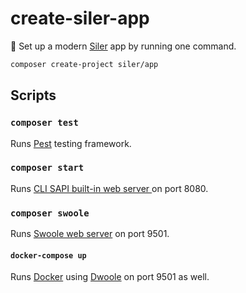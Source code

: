 # create-siler-app
🧱 Set up a modern [Siler](https://github.com/leocavalcante/siler) app by running one command.

```bash
composer create-project siler/app
```

## Scripts

### `composer test`
Runs [Pest](https://pestphp.com/) testing framework.

### `composer start`
Runs [CLI SAPI built-in web server ](https://www.php.net/manual/en/features.commandline.webserver.php) on port 8080.

### `composer swoole`
Runs [Swoole web server](https://www.swoole.co.uk/) on port 9501.

#### `docker-compose up`
Runs [Docker](https://www.docker.com/) using [Dwoole](https://github.com/leocavalcante/dwoole) on port 9501 as well.
